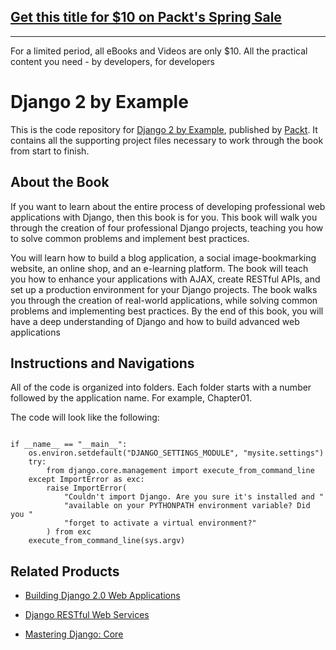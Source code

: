 ## [Get this title for $10 on Packt's Spring Sale](https://www.packt.com/B08458?utm_source=github&utm_medium=packt-github-repo&utm_campaign=spring_10_dollar_2022)
-----
For a limited period, all eBooks and Videos are only $10. All the practical content you need \- by developers, for developers

# Django 2 by Example


This is the code repository for [Django 2 by Example](https://www.packtpub.com/application-development/django-2-example?utm_source=GitHub&utm_medium=repo&utm_campaign=9781788472487), published by [Packt](https://www.packtpub.com). It contains all the supporting project files necessary to work through the book from start to finish.

## About the Book

If you want to learn about the entire process of developing professional web applications with Django, then this book is for you. This book will walk you through the creation of four professional Django projects, teaching you how to solve common problems and implement best practices.

You will learn how to build a blog application, a social image-bookmarking website, an online shop, and an e-learning platform. The book will teach you how to enhance your applications with AJAX, create RESTful APIs, and set up a production environment for your Django projects. The book walks you through the creation of real-world applications, while solving common problems and implementing best practices. By the end of this book, you will have a deep understanding of Django and how to build advanced web applications

## Instructions and Navigations
All of the code is organized into folders. Each folder starts with a number followed by the application name. For example, Chapter01.



The code will look like the following:
```

if __name__ == "__main__":
    os.environ.setdefault("DJANGO_SETTINGS_MODULE", "mysite.settings")
    try:
        from django.core.management import execute_from_command_line
    except ImportError as exc:
        raise ImportError(
            "Couldn't import Django. Are you sure it's installed and "
            "available on your PYTHONPATH environment variable? Did you "
            "forget to activate a virtual environment?"
        ) from exc
    execute_from_command_line(sys.argv)

```

## Related Products
* [Building Django 2.0 Web Applications](https://www.packtpub.com/web-development/building-django-20-web-applications?utm_source=GitHub&utm_medium=repo&utm_campaign=9781787286214)

* [Django RESTful Web Services](https://www.packtpub.com/web-development/django-restful-web-services?utm_source=GitHub&utm_medium=repo&utm_campaign=9781788833929)

* [Mastering Django: Core](https://www.packtpub.com/application-development/mastering-django-core?utm_source=GitHub&utm_medium=repo&utm_campaign=9781787281141)









